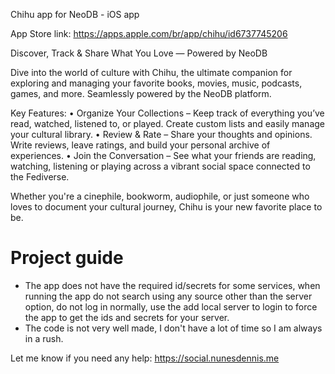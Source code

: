 Chihu app for NeoDB - iOS app

App Store link: https://apps.apple.com/br/app/chihu/id6737745206


Discover, Track & Share What You Love — Powered by NeoDB

Dive into the world of culture with Chihu, the ultimate companion for exploring and managing your favorite books, movies, music, podcasts, games, and more. Seamlessly powered by the NeoDB platform.

Key Features:
• Organize Your Collections – Keep track of everything you’ve read, watched, listened to, or played. Create custom lists and easily manage your cultural library.
• Review & Rate – Share your thoughts and opinions. Write reviews, leave ratings, and build your personal archive of experiences.
• Join the Conversation – See what your friends are reading, watching, listening or playing across a vibrant social space connected to the Fediverse.

Whether you're a cinephile, bookworm, audiophile, or just someone who loves to document your cultural journey, Chihu is your new favorite place to be.

# Project guide
- The app does not have the required id/secrets for some services, when running the app do not search using any source other than the server option, do not log in normally, use the add local server to login to force the app to get the ids and secrets for your server.
- The code is not very well made, I don't have a lot of time so I am always in a rush.

Let me know if you need any help:
https://social.nunesdennis.me
